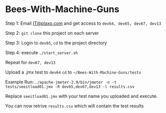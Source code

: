 Bees-With-Machine-Guns
=======================

Step 1: Email IT@plaxo.com and get access to `dev64, dev65, dev67, dev13`

Step 2: `git clone` this project on each server

Step 3: Login to `dev65`, `cd` to the project directory

Step 4: execute `./start_server.sh`

Repeat for `dev67, dev13`

Upload a .jmx test to `dev64` `cd` to `~/Bees-With-Machine-Guns/tests`

Example Run: `./apache-jmeter-2.9/bin/jmeter -n -t tests/seeitload01.jmx -R dev65,dev67,dev13 -l results.csv`

Replace `seeitload01.jmx` with your test name you uploaded and execute.

You can now retrive `results.csv` which will contain the test results